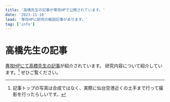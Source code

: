```yaml
---
title: '高橋先生の記事が専攻HPで公開されています。'
date: '2023-11-18'
lead: '専攻HPに研究の解説記事があります。'
tag: ['info']
---
```


# 高橋先生の記事
[専攻HPにて高橋先生の記事](https://www.most.tohoku.ac.jp/crosslink/takahashi/)が紹介されています。
研究内容について紹介しています。[^1]
ぜひご覧ください。
[^1]: 記事トップの写真は合成ではなく、実際に仙台空港近くの土手まで行って撮影を行ったらしいです。